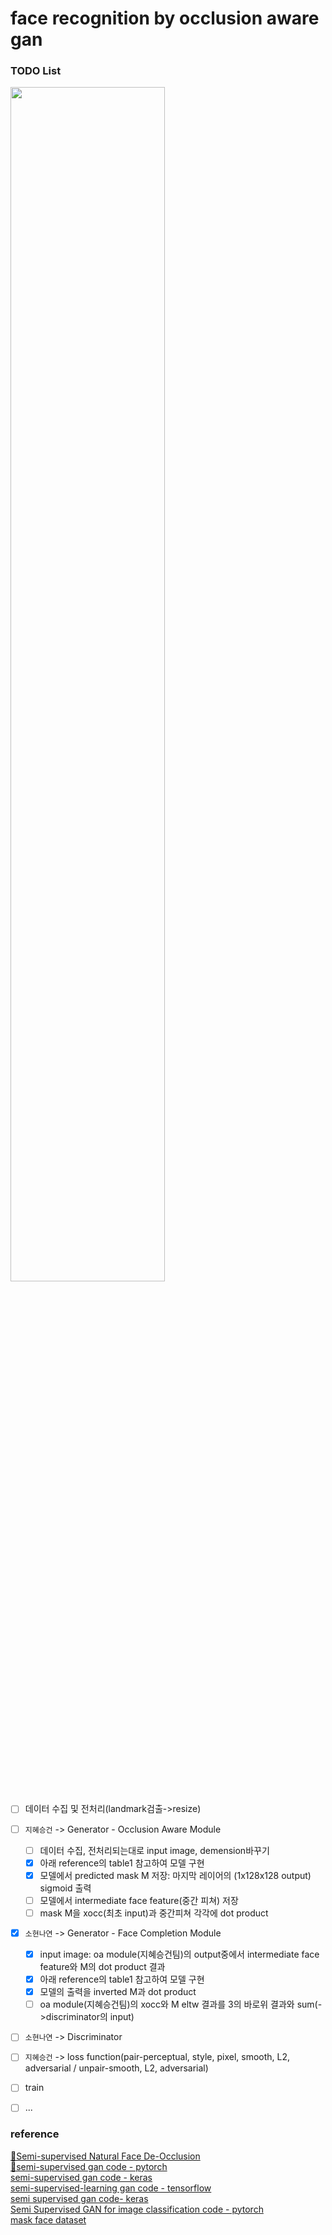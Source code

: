 # face recognition by occlusion aware gan


### TODO List
<img src="https://user-images.githubusercontent.com/47767202/117538385-e3223f00-b040-11eb-955c-bf317b293d16.png" width="70%">

- [ ] 데이터 수집 및 전처리(landmark검출->resize)
- [ ] `지혜승건` -> Generator - Occlusion Aware Module
  - [ ] 데이터 수집, 전처리되는대로 input image, demension바꾸기
  - [x] 아래 reference의 table1 참고하여 모델 구현
  - [x] 모델에서 predicted mask M 저장: 마지막 레이어의 (1x128x128 output) sigmoid 출력
  - [ ] 모델에서 intermediate face feature(중간 피쳐) 저장
  - [ ] mask M을 xocc(최초 input)과 중간피쳐 각각에 dot product
- [x] `소현나연` -> Generator - Face Completion Module
  - [x] input image: oa module(지혜승건팀)의 output중에서 intermediate face feature와 M의 dot product 결과
  - [x] 아래 reference의 table1 참고하여 모델 구현
  - [x] 모델의 출력을 inverted M과 dot product
  - [ ] oa module(지혜승건팀)의 xocc와 M eltw 결과를 3의 바로위 결과와 sum(->discriminator의 input)
- [ ] `소현나연` -> Discriminator
- [ ] `지혜승건` -> loss function(pair-perceptual, style, pixel, smooth, L2, adversarial / unpair-smooth, L2, adversarial)
- [ ] train
- [ ] ...



### reference
[💫Semi-supervised Natural Face De-Occlusion](https://sci-hub.se/https://ieeexplore.ieee.org/abstract/document/9195444)  
[💫semi-supervised gan code - pytorch](https://github.com/eriklindernoren/PyTorch-GAN/blob/master/implementations/sgan/sgan.py)  
[semi-supervised gan code - keras](https://github.com/eriklindernoren/Keras-GAN/blob/master/sgan/sgan.py)  
[semi-supervised-learning gan code - tensorflow](https://github.com/nejlag/Semi-Supervised-Learning-GAN)  
[semi supervised gan code- keras](https://livebook.manning.com/book/gans-in-action/chapter-7/v-6/)  
[Semi Supervised GAN for image classification code - pytorch](https://nbviewer.jupyter.org/github/opetrova/SemiSupervisedPytorchGAN/blob/master/SemiSupervisedGAN.ipynb)  
[mask face dataset](https://github.com/X-zhangyang/Real-World-Masked-Face-Dataset)
